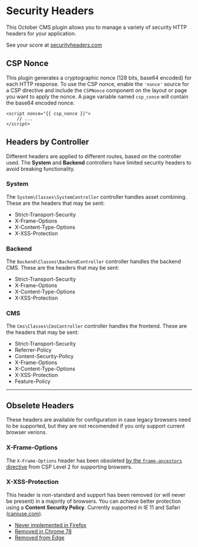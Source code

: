 # Security Headers

This October CMS plugin allows you to manage a variety of security HTTP headers for your application.

See your score at [securityheaders.com](https://securityheaders.com/)

## CSP Nonce
This plugin generates a cryptographic nonce (128 bits, base64 encoded) for each HTTP response. To use the CSP nonce, enable the `'nonce'` source for a CSP directive and include the `CSPNonce` component on the layout or page you want to apply the nonce. A page variable named `csp_conce` will contain the base64 encoded nonce.

```
<script nonce="{{ csp_nonce }}">
	// ...
</script>
```

## Headers by Controller

Different headers are applied to different routes, based on the controller used. The **System** and **Backend** controllers have limited security headers to avoid breaking functionality.

### System

The `System\Classes\SystemController` controller handles asset combining. These are the headers that may be sent:

 * Strict-Transport-Security
 * X-Frame-Options
 * X-Content-Type-Options
 * X-XSS-Protection

### Backend

The `Backend\Classes\BackendController` controller handles the backend CMS. These are the headers that may be sent:

 * Strict-Transport-Security
 * X-Frame-Options
 * X-Content-Type-Options
 * X-XSS-Protection

### CMS

The `Cms\Classes\CmsController` controller handles the frontend. These are the headers that may be sent:

 * Strict-Transport-Security
 * Referrer-Policy
 * Content-Security-Policy
 * X-Frame-Options
 * X-Content-Type-Options
 * X-XSS-Protection
 * Feature-Policy

---

## Obselete Headers

These headers are available for configuration in case legacy browsers need to be supported, but they are not recomended if you only support current browser verions.

### X-Frame-Options

The `X-Frame-Options` header has been obsoleted [by the `frame-ancestors` directive]((https://www.w3.org/TR/CSP2/#frame-ancestors-and-frame-options)) from CSP Level 2 for supporting browsers.

### X-XSS-Protection
This header is non-standard and support has been removed (or will never be present) in a majority of browsers. You can achieve better protection using a **Content Security Policy**. Currently supported in IE 11 and Safari ([caniuse.com](https://caniuse.com/#feat=mdn-http_headers_x-xss-protection)).

* [Never implemented in Firefox](https://bugzilla.mozilla.org/show_bug.cgi?id=528661)
* [Removed in Chrome 78](https://groups.google.com/a/chromium.org/forum/#!msg/blink-dev/TuYw-EZhO9g/blGViehIAwAJ)
* [Removed from Edge](https://blogs.windows.com/windowsexperience/2018/07/25/announcing-windows-10-insider-preview-build-17723-and-build-18204/)